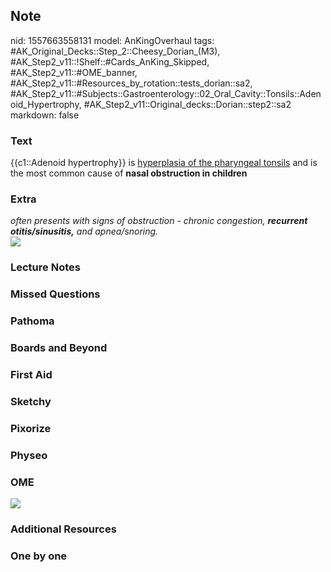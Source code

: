 ## Note
nid: 1557663558131
model: AnKingOverhaul
tags: #AK_Original_Decks::Step_2::Cheesy_Dorian_(M3), #AK_Step2_v11::!Shelf::#Cards_AnKing_Skipped, #AK_Step2_v11::#OME_banner, #AK_Step2_v11::#Resources_by_rotation::tests_dorian::sa2, #AK_Step2_v11::#Subjects::Gastroenterology::02_Oral_Cavity::Tonsils::Adenoid_Hypertrophy, #AK_Step2_v11::Original_decks::Dorian::step2::sa2
markdown: false

### Text
{{c1::Adenoid hypertrophy}} is <u>hyperplasia of the pharyngeal
tonsils</u> and is the most common cause of <b>nasal obstruction in
children</b>

### Extra
<div>
  <i>often presents with signs of obstruction - chronic congestion,
  <b>recurrent otitis/sinusitis,</b> and apnea/snoring.</i>
</div>
<div></div>
<div>
  <i><img src="295px-Adenoid_hypertrophy.jpg"></i>
</div>

### Lecture Notes


### Missed Questions


### Pathoma


### Boards and Beyond


### First Aid


### Sketchy


### Pixorize


### Physeo


### OME
<div class="ome-widget">
  <a href="https://onlinemeded.org?ref=anki"><img src=
  "_OME_AnkiFlashcards_General_3.png"></a>
</div>

### Additional Resources


### One by one

